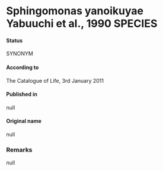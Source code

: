 Sphingomonas yanoikuyae Yabuuchi et al., 1990 SPECIES
=======

#### Status
SYNONYM

#### According to
The Catalogue of Life, 3rd January 2011

#### Published in
null

#### Original name
null

### Remarks
null
